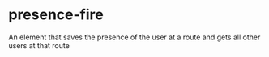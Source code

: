 # presence-fire
An element that saves the presence of the user at a route and gets all other users at that route
